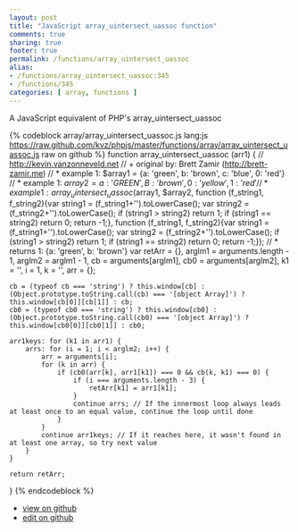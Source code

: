 ```yaml
---
layout: post
title: "JavaScript array_uintersect_uassoc function"
comments: true
sharing: true
footer: true
permalink: /functions/array_uintersect_uassoc
alias:
- /functions/array_uintersect_uassoc:345
- /functions/345
categories: [ array, functions ]
---
```

A JavaScript equivalent of PHP's array_uintersect_uassoc
<!-- more -->
{% codeblock array/array_uintersect_uassoc.js lang:js https://raw.github.com/kvz/phpjs/master/functions/array/array_uintersect_uassoc.js raw on github %}
function array_uintersect_uassoc (arr1) {
    // http://kevin.vanzonneveld.net
    // +   original by: Brett Zamir (http://brett-zamir.me)
    // *     example 1: $array1 = {a: 'green', b: 'brown', c: 'blue', 0: 'red'}
    // *     example 1: $array2 = {a: 'GREEN', B: 'brown', 0: 'yellow', 1: 'red'}
    // *     example 1: array_uintersect_uassoc($array1, $array2, function (f_string1, f_string2){var string1 = (f_string1+'').toLowerCase(); var string2 = (f_string2+'').toLowerCase(); if (string1 > string2) return 1; if (string1 == string2) return 0; return -1;}, function (f_string1, f_string2){var string1 = (f_string1+'').toLowerCase(); var string2 = (f_string2+'').toLowerCase(); if (string1 > string2) return 1; if (string1 == string2) return 0; return -1;});
    // *     returns 1: {a: 'green', b: 'brown'}
    var retArr = {},
        arglm1 = arguments.length - 1,
        arglm2 = arglm1 - 1,
        cb = arguments[arglm1],
        cb0 = arguments[arglm2],
        k1 = '',
        i = 1,
        k = '',
        arr = {};

    cb = (typeof cb === 'string') ? this.window[cb] : (Object.prototype.toString.call(cb) === '[object Array]') ? this.window[cb[0]][cb[1]] : cb;
    cb0 = (typeof cb0 === 'string') ? this.window[cb0] : (Object.prototype.toString.call(cb0) === '[object Array]') ? this.window[cb0[0]][cb0[1]] : cb0;

    arr1keys: for (k1 in arr1) {
        arrs: for (i = 1; i < arglm2; i++) {
            arr = arguments[i];
            for (k in arr) {
                if (cb0(arr[k], arr1[k1]) === 0 && cb(k, k1) === 0) {
                    if (i === arguments.length - 3) {
                        retArr[k1] = arr1[k1];
                    }
                    continue arrs; // If the innermost loop always leads at least once to an equal value, continue the loop until done
                }
            }
            continue arr1keys; // If it reaches here, it wasn't found in at least one array, so try next value
        }
    }

    return retArr;
}
{% endcodeblock %}
<ul>
 <li><a href="https://github.com/kvz/phpjs/blob/master/functions/array/array_uintersect_uassoc.js">view on github</a></li>
 <li><a href="https://github.com/kvz/phpjs/edit/master/functions/array/array_uintersect_uassoc.js">edit on github</a></li>
</ul>
